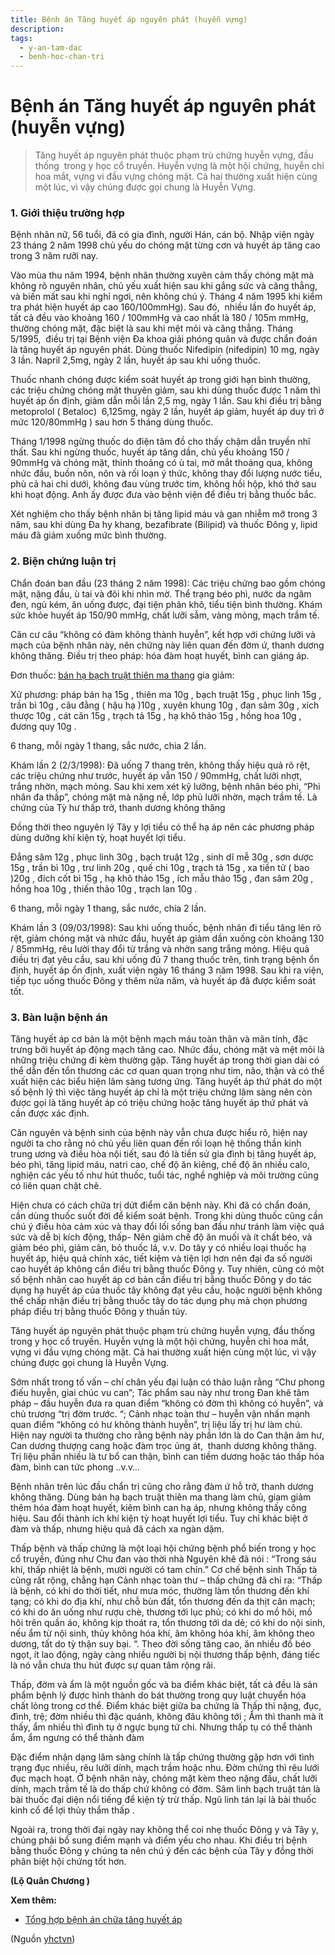 ```yaml
---
title: Bệnh án Tăng huyết áp nguyên phát (huyễn vựng)
description: 
tags:
  - y-an-tam-dac
  - benh-hoc-chan-tri
---
```


# Bệnh án Tăng huyết áp nguyên phát (huyễn vựng) 

> Tăng huyết áp nguyên phát thuộc phạm trù chứng huyễn vựng, đầu thống  trong y học cổ truyền. Huyễn vựng là một hội chứng, huyễn chỉ hoa mắt, vựng vi đầu vựng chóng mặt. Cả hai thường xuất hiện cùng một lúc, vì vậy chúng được gọi chung là Huyễn Vựng. 


### 1. Giới thiệu trường hợp


Bệnh nhân nữ, 56 tuổi, đã có gia đình, người Hán, cán bộ. Nhập viện ngày 23 tháng 2 năm 1998 chủ yếu do chóng mặt từng cơn và huyết áp tăng cao trong 3 năm rưỡi nay.


Vào mùa thu năm 1994, bệnh nhân thường xuyên cảm thấy chóng mặt mà không rõ nguyên nhân, chủ yếu xuất hiện sau khi gắng sức và căng thẳng, và biến mất sau khi nghỉ ngơi, nên không chú ý. Tháng 4 năm 1995 khi kiểm tra phát hiện huyết áp cao 160/100mmHg). Sau đó,  nhiều lần đo huyết áp, tất cả đều vào khoảng 160 / 100mmHg và cao nhất là 180 / 105m mmHg, thường chóng mặt, đặc biệt là sau khi mệt mỏi và căng thẳng. Tháng 5/1995,  điều trị tại Bệnh viện Đa khoa giải phóng quân và được chẩn đoán là tăng huyết áp nguyên phát. Dùng thuốc Nifedipin (nifedipin) 10 mg, ngày 3 lần. Napril 2,5mg, ngày 2 lần, huyết áp sau khi uống thuốc.


Thuốc nhanh chóng được kiểm soát huyết áp trong giới hạn bình thường, các triệu chứng chóng mặt thuyên giảm, sau khi dùng thuốc được 1 năm thì huyết áp ổn định, giảm dẫn mỗi lần 2,5 mg, ngày 1 lần. Sau khi điều trị bằng metoprolol ( Betaloc)  6,125mg, ngày 2 lần, huyết áp giảm, huyết áp duy trì ở mức 120/80mmHg ) sau hơn 5 tháng dùng thuốc.


Tháng 1/1998 ngừng thuốc do điện tâm đồ cho thấy chậm dẫn truyền nhĩ thất. Sau khi ngừng thuốc, huyết áp tăng dần, chủ yếu khoảng 150 / 90mmHg và chóng mặt, thỉnh thoảng có ù tai, mờ mắt thoáng qua, không nhức đầu, buồn nôn, nôn và rối loạn ý thức, không thay đổi lượng nước tiểu, phù cả hai chi dưới, không đau vùng trước tim, không hồi hộp, khó thở sau khi hoạt động. Anh ấy được đưa vào bệnh viện để điều trị bằng thuốc bắc.


Xét nghiệm cho thấy bệnh nhân bị tăng lipid máu và gan nhiễm mỡ trong 3 năm, sau khi dùng Đa hy khang, bezafibrate (Bilipid) và thuốc Đông y, lipid máu đã giảm xuống mức bình thường.


### 2. Biện chứng luận trị


Chẩn đoán ban đầu (23 tháng 2 năm 1998): Các triệu chứng bao gồm chóng mặt, nặng đầu, ù tai và đôi khi nhìn mờ. Thể trạng béo phì, nước da ngăm đen, ngủ kém, ăn uống được, đại tiện phân khô, tiểu tiện bình thường. Khám sức khỏe huyết áp 150/90 mmHg, chất lưỡi sẫm, vàng mỏng, mạch trầm tế.





Căn cư câu “không có đàm không thành huyễn”, kết hợp với chứng lưỡi và mạch của bệnh nhân này, nên chứng này liên quan đến đờm ứ, thanh dương không thăng. Điều trị theo pháp: hóa đàm hoạt huyết, bình can giáng áp.


Đơn thuốc: [bán hạ bạch truật thiên ma thang](/yhctvn/bai-thuoc-ban-ha-bach-truat-thien-ma-thang/) gia giảm:


Xử phương: pháp bán hạ 15g , thiên ma 10g , bạch truật 15g , phục linh 15g , trần bì 10g , câu đằng ( hậu hạ )10g , xuyên khung 10g , đan sâm 30g , xích thược 10g , cát căn 15g , trạch tả 15g , hạ khô thảo 15g , hồng hoa 10g , đương quy 10g .


6 thang, mỗi ngày 1 thang, sắc nước, chia 2 lần.


Khám lần 2 (2/3/1998): Đã uống 7 thang trên, không thấy hiệu quả rõ rệt, các triệu chứng như trước, huyết áp vẫn 150 / 90mmHg, chất lưỡi nhợt, trắng nhờn, mạch mỏng. Sau khi xem xét kỹ lưỡng, bệnh nhân béo phì, “Phì nhân đa thấp”, chóng mặt mà nặng nề, lớp phủ lưỡi nhờn, mạch trầm tế. Là chứng của Tỳ hư thấp trở, thanh dương không thăng


Đồng thời theo nguyên lý Tây y lợi tiểu có thể hạ áp nên các phương pháp dùng dưỡng khí kiện tỳ, hoạt huyết lợi tiểu.


Đẳng sâm 12g , phục linh 30g , bạch truật 12g , sinh dĩ mễ 30g , sơn dược 15g , trần bì 10g , trư linh 20g , quế chi 10g , trạch tả 15g , xa tiền tử ( bao )20g , đích cốt bì 15g , hạ khô thảo 15g , ích mẫu thảo 15g , đan sâm 20g , hồng hoa 10g , thiến thảo 10g , trạch lan 10g .


6 thang, mỗi ngày 1 thang, sắc nước, chia 2 lần.


Khám lần 3 (09/03/1998): Sau khi uống thuốc, bệnh nhân đi tiểu tăng lên rõ rệt, giảm chóng mặt và nhức đầu, huyết áp giảm dần xuống còn khoảng 130 / 85mmHg, rêu lười thay đổi từ trắng và nhờn sang trắng mỏng. Hiệu quả điều trị đạt yêu cầu, sau khi uống đủ 7 thang thuốc trên, tình trạng bệnh ổn định, huyết áp ổn định, xuất viện ngày 16 tháng 3 năm 1998. Sau khi ra viện, tiếp tục uống thuốc Đông y thêm nửa năm, và huyết áp đã được kiểm soát tốt.


### 3. Bàn luận bệnh án


Tăng huyết áp cơ bản là một bệnh mạch máu toàn thân và mãn tính, đặc trưng bởi huyết áp động mạch tăng cao. Nhức đầu, chóng mặt và mệt mỏi là những triệu chứng đi kèm thường gặp. Tăng huyết áp trong thời gian dài có thể dẫn đến tổn thương các cơ quan quan trọng như tim, não, thận và có thể xuất hiện các biểu hiện lâm sàng tương ứng. Tăng huyết áp thứ phát do một số bệnh lý thì việc tăng huyết áp chỉ là một triệu chứng lâm sàng nên còn được gọi là tăng huyết áp có triệu chứng hoặc tăng huyết áp thứ phát và cần được xác định.


Căn nguyên và bệnh sinh của bệnh này vẫn chưa được hiểu rõ, hiện nay người ta cho rằng nó chủ yếu liên quan đến rối loạn hệ thống thần kinh trung ương và điều hòa nội tiết, sau đó là tiền sử gia đình bị tăng huyết áp, béo phì, tăng lipid máu, natri cao, chế độ ăn kiêng, chế độ ăn nhiều calo, nghiện các yếu tố như hút thuốc, tuổi tác, nghề nghiệp và môi trường cũng có liên quan chặt chẽ.


Hiện chưa có cách chữa trị dứt điểm căn bệnh này. Khi đã có chẩn đoán, cần dùng thuốc suốt đời để kiểm soát bệnh. Trong khi dùng thuốc cũng cần chú ý điều hòa cảm xúc và thay đổi lối sống ban đầu như tránh làm việc quá sức và dễ bị kích động, thấp- Nên giảm chế độ ăn muối và ít chất béo, và giảm béo phì, giảm cân, bỏ thuốc lá, v.v. Do tây y có nhiều loại thuốc hạ huyết áp, hiệu quả chính xác, tiết kiệm và tiện lợi hơn nên đại đa số người cao huyết áp không cần điều trị bằng thuốc Đông y. Tuy nhiên, cũng có một số bệnh nhân cao huyết áp cơ bản cần điều trị bằng thuốc Đông y do tác dụng hạ huyết áp của thuốc tây không đạt yêu cầu, hoặc người bệnh không thể chấp nhận điều trị bằng thuốc tây do tác dụng phụ mà chọn phương pháp điều trị bằng thuốc Đông y thuần túy.


Tăng huyết áp nguyên phát thuộc phạm trù chứng huyễn vựng, đầu thống  trong y học cổ truyền. Huyễn vựng là một hội chứng, huyễn chỉ hoa mắt, vựng vi đầu vựng chóng mặt. Cả hai thường xuất hiện cùng một lúc, vì vậy chúng được gọi chung là Huyễn Vựng.


Sớm nhất trong tố vấn – chí chân yếu đại luận có thảo luận rằng “Chư phong điếu huyễn, giai chúc vu can”; Tác phẩm sau này như trong Đan khê tâm pháp – đầu huyễn đưa ra quan điểm “không có đờm thì không có huyễn”, và chủ trương “trị đờm trước. “; Cảnh nhạc toàn thư – huyễn vận nhấn mạnh quan điểm “không có hư không thành huyễn”, trị liệu lấy trị hư làm chủ.  Hiện nay người ta thường cho rằng bệnh này phần lớn là do Can thận âm hư, Can dương thượng cang hoặc đàm trọc ủng át,  thanh dương không thăng. Trị liệu phần nhiều là tư bổ can thận, bình can tiềm dương hoặc táo thấp hóa đàm, bình can tức phong ..v.v…


Bệnh nhân trên lúc đầu chẩn trị cũng cho rằng đàm ứ hỗ trở, thanh dương không thăng. Dùng bán hạ bạch truật thiên ma thang làm chủ, giam giảm thêm hóa đàm hoạt huyết, kiêm bình can hạ áp, nhưng không thấy công hiệu. Sau đổi thành ích khí kiện tỳ hoạt huyết lợi tiểu. Tuy chỉ khác biệt ở đàm và thấp, nhưng hiệu quả đã cách xa ngàn dặm.


Thấp bệnh và thấp chứng là một loại hội chứng bệnh phổ biến trong y học cổ truyền, đúng như Chu đan vào thời nhà Nguyên khê đã nói : “Trong sáu khí, thấp nhiệt là bệnh, mười người có tam chín.” Cơ chế bệnh sinh Thấp tà cũng rất rộng, chẳng hạn Cảnh nhạc toàn thư – thấp chứng đã chỉ ra: “Thấp là bệnh, có khi do thời tiết, như mưa móc, thường làm tổn thương đến khí tạng; có khi do địa khí, như chỗ bùn đất, tổn thương đến da thịt cân mạch; có khi do ăn uống như rượu chè, thương tới lục phủ; có khi do mồ hôi, mồ hôi trên quần áo, không kịp thoát ra, tổn thương tới da dẻ; có khi do nội sinh, nếu ẩm từ nội sinh, thủy không hóa khí, âm không hóa khí, âm không theo dương, tất do tỳ thận suy bại. “. Theo đời sống tăng cao, ăn nhiều đồ béo ngọt, ít lao động, ngày càng nhiều người bị nội thương thấp bệnh, đáng tiếc là nó vẫn chưa thu hút được sự quan tâm rộng rãi.


Thấp, đờm và ẩm là một nguồn gốc và ba điểm khác biệt, tất cả đều là sản phẩm bệnh lý được hình thành do bát thường trong quy luật chuyển hóa chất lỏng trong cơ thể. Điểm khác biệt giữa ba chứng là Thấp thì nặng, đục, đình, trệ; đờm nhiều thì đặc quánh, không đâu không tới ; Ẩm thì thanh mà ít thấy, ẩm nhiều thì đình tụ ở ngực bụng tứ chi. Nhưng thấp tụ có thể thành ẩm, ẩm ngưng có thể thành đàm


Đặc điểm nhận dạng lâm sàng chính là tấp chứng thường gặp hơn với tình trạng đục nhiều, rêu lưỡi dính, mạch trầm hoặc nhu. Đờm chứng thì rêu lưới đục mạch hoạt. Ở bệnh nhân này, chóng mặt kèm theo nặng đầu, chất lưỡi dính, mạch trầm tế là do thấp chứ không có đờm. Sâm linh bạch truật tán là bài thuốc đại diện nổi tiếng để kiện tỳ trừ thấp. Ngũ linh tán lại là bài thuốc kinh cổ để lợi thủy thẩm thấp .


Ngoài ra, trong thời đại ngày nay không thể coi nhẹ thuốc Đông y và Tây y, chúng phải bổ sung điểm mạnh và điểm yếu cho nhau. Khi điều trị bệnh bằng thuốc Đông y chúng ta nên chú ý đến các bệnh của Tây y đồng thời phân biệt hội chứng tốt hơn.


**(Lộ Quân Chương )**


**Xem thêm:**


* [Tổng hợp bệnh án chữa tăng huyết áp](/yhctvn/tong-hop-benh-an-chua-tang-huyet-ap/)

(Nguồn <a href="https://yhctvn.com/benh-an-tang-huyet-ap-nguyen-phat-huyen-vung/" target="_blank">yhctvn</a>)
